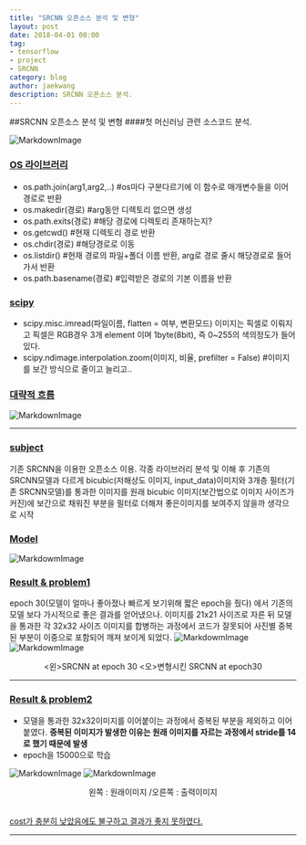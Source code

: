 ```yaml
---
title: "SRCNN 오픈소스 분석 및 변형"
layout: post
date: 2018-04-01 00:00
tag:
- tensorflow
- project
- SRCNN
category: blog
author: jaekwang
description: SRCNN 오픈소스 분석.
---
```


##SRCNN 오픈소스 분석 및 변형
####첫 머신러닝 관련 소스코드 분석.

![MarkdownImage](https://blogfiles.pstatic.net/MjAxODA1MDRfOTQg/MDAxNTI1MzY4MTg2ODM0.Opy5dvybNVFVUG3-aRsrZzFltOsSB7gCCJoq96OqUR0g.a3nW88ypVksopUEr8EY9f4EyW_h7YkpxPlp88L3boa8g.PNG.dksworhkd123/image_4854593871525368185124.png)


### [OS 라이브러리](*)
* os.path.join(arg1,arg2,..) #os마다 구분다르기에 이 함수로 매개변수들을 이어 경로로 반환
* os.makedir(경로) #arg동안 디렉토리 없으면 생성
* os.path.exits(경로) #해당 경로에 디렉토리 존재하는지?
* os.getcwd() #현재 디렉토리 경로 반환
* os.chdir(경로) #해당경로로 이동
* os.listdir() #현재 경로의 파일+폴더 이름 반환, arg로 경로 줄시 해당경로로 들어가서 반환
* os.path.basename(경로) #입력받은 경로의 기본 이름을 반환

### [scipy](*)
* scipy.misc.imread(파일이름, flatten = 여부, 변환모드)
   이미지는 픽셀로 이뤄지고 픽셀은 RGB경우 3개 element 이며 1byte(8bit), 즉 0~255의 색의정도가 들어있다.
* scipy.ndimage.interpolation.zoom(이미지, 비율, prefilter = False) #이미지를 보간 방식으로 줄이고 늘리고..

### [대략적 흐름](*)
![MarkdownImage](https://blogfiles.pstatic.net/MjAxODA1MDRfNTQg/MDAxNTI1MzY5Nzc2NzYy.4dWq9n7gp2jCYRJ54UaCPx_ymVzzq4iLQsgctJ7Otw8g.dVU5wNWejvWFa284dJSDX_v77cvpk2FvPqO0Gv5sTBYg.JPEG.dksworhkd123/image_8843515681525369761083.jpg)

---

### [subject](*)

기존 SRCNN을 이용한 오픈소스 이용.
각종 라이브러리 분석 및 이해 후 기존의 SRCNN모델과 다르게 bicubic(저해상도 이미지, input_data)이미지와
3개층 필터(기존 SRCNN모델)를 통과한 이미지를 원래 bicubic 이미지(보간법으로 이미지 사이즈가 커진)에 보간으로 채워진 부분을 필터로 더해져 좋은이미지를 보여주지 않을까 생각으로 시작

### [Model](*)
![MarkdowmImage](https://blogfiles.pstatic.net/MjAxODA1MDNfMTAw/MDAxNTI1MzUwMzY4Njg4.ziPTguFXTzDk5f83-UScb6nOdIATSao4F2G4bje2Z0Ug.h-g-5z6KFUAYMtUXwVGCz3a1dZlFxzy-decgZ44RtAsg.PNG.dksworhkd123/image_8221314501525350005806.png)

### [Result & problem1](*)

epoch 30(모델이 얼마나 좋아졌나 빠르게 보기위해 짧은 epoch을 줬다) 에서 기존의 모델 보다 가시적으로 좋은 결과를 얻어냈으나. 이미지를 21x21 사이즈로 자른 뒤  모델을 통과한 각 32x32 사이즈 이미지를 합병하는 과정에서 코드가 잘못되어 사진별 중복된 부분이 이중으로 포함되어 깨져 보이게 되었다.
![MarkdowmImage](https://blogfiles.pstatic.net/MjAxODAzMjFfMjAz/MDAxNTIxNTYzMTIxODM0.gcqymUgfc3Bs4wvjA9LAsCJmrxH3OAAq7kgJoRt8RG0g.UM2xceMs9RJt1iuePkeh_izaMMGBwJp82SNx6D3Np6Eg.PNG.dksworhkd123/SRCNN_image.png) ![MarkdowmImage](https://blogfiles.pstatic.net/MjAxODAzMjFfMjIx/MDAxNTIxNTYzMTk0Mzg0.BNPiafGldlYjeMModBwiP87Pb5-xxH7c-eXTB_59JVog.o21eHcIXmG4HuuYkvMNQk1FGdHG8wvQ2Tgx1XDvUO4sg.PNG.dksworhkd123/newSRCNN_image.png)
<center><왼>SRCNN at epoch 30  <오>변형시킨 SRCNN at epoch30</center>

----
### [Result & problem2](*)

- 모델을 통과한 32x32이미지를 이어붙이는 과정에서 중복된 부분을 제외하고 이어 붙였다.
  **중복된 이미지가 발생한 이유는 원래 이미지를 자르는 과정에서 stride를 14로 했기 때문에 발생**
- epoch을 15000으로 학습

![MarkdownImage](https://blogfiles.pstatic.net/MjAxODA1MDRfMjc5/MDAxNTI1NDM4NjAzNDIx.Mt23iZonNGytZmZdkOkkqL3qXgNbEOk-svdhZ2i7CwMg.HkqAbUR6bwpZihtFcvCubrwlqeSY2T3lGx1X3n8ztSAg.PNG.dksworhkd123/bicubic_image.png) ![MarkdownImage](https://blogfiles.pstatic.net/MjAxODA1MDRfMTEw/MDAxNTI1NDM4NjY4NTY4.8_MUX9PbQtvYAj0YH11u9w9tEFXs_BXxHZlOJRAiJMIg.vJE2D5i5jpfyOfeAF1XKCUdDqvlTs8CZOswWcSq2vDEg.PNG.dksworhkd123/image_6419531141525438651491.png)
<center> 왼쪽 : 원래이미지  /오른쪽 : 출력이미지</center><br/>

[cost가 충분히 낮았음에도 불구하고 결과가 좋지 못하였다.](*)

---
